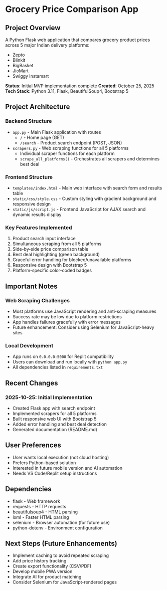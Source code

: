 # Grocery Price Comparison App

## Project Overview
A Python Flask web application that compares grocery product prices across 5 major Indian delivery platforms:
- Zepto
- Blinkit
- BigBasket
- JioMart
- Swiggy Instamart

**Status**: Initial MVP implementation complete
**Created**: October 25, 2025
**Tech Stack**: Python 3.11, Flask, BeautifulSoup4, Bootstrap 5

## Project Architecture

### Backend Structure
- `app.py` - Main Flask application with routes
  - `/` - Home page (GET)
  - `/search` - Product search endpoint (POST, JSON)
- `scrapers.py` - Web scraping functions for all 5 platforms
  - Individual scraper functions for each platform
  - `scrape_all_platforms()` - Orchestrates all scrapers and determines best deal

### Frontend Structure
- `templates/index.html` - Main web interface with search form and results table
- `static/css/style.css` - Custom styling with gradient background and responsive design
- `static/js/script.js` - Frontend JavaScript for AJAX search and dynamic results display

### Key Features Implemented
1. Product search input interface
2. Simultaneous scraping from all 5 platforms
3. Side-by-side price comparison table
4. Best deal highlighting (green background)
5. Graceful error handling for blocked/unavailable platforms
6. Responsive design with Bootstrap 5
7. Platform-specific color-coded badges

## Important Notes

### Web Scraping Challenges
- Most platforms use JavaScript rendering and anti-scraping measures
- Success rate may be low due to platform restrictions
- App handles failures gracefully with error messages
- Future enhancement: Consider using Selenium for JavaScript-heavy sites

### Local Development
- App runs on `0.0.0.0:5000` for Replit compatibility
- Users can download and run locally with `python app.py`
- All dependencies listed in `requirements.txt`

## Recent Changes

### 2025-10-25: Initial Implementation
- Created Flask app with search endpoint
- Implemented scrapers for all 5 platforms
- Built responsive web UI with Bootstrap 5
- Added error handling and best deal detection
- Generated documentation (README.md)

## User Preferences
- User wants local execution (not cloud hosting)
- Prefers Python-based solution
- Interested in future mobile version and AI automation
- Needs VS Code/Replit setup instructions

## Dependencies
- flask - Web framework
- requests - HTTP requests
- beautifulsoup4 - HTML parsing
- lxml - Faster HTML parsing
- selenium - Browser automation (for future use)
- python-dotenv - Environment configuration

## Next Steps (Future Enhancements)
- Implement caching to avoid repeated scraping
- Add price history tracking
- Create export functionality (CSV/PDF)
- Develop mobile PWA version
- Integrate AI for product matching
- Consider Selenium for JavaScript-rendered pages
